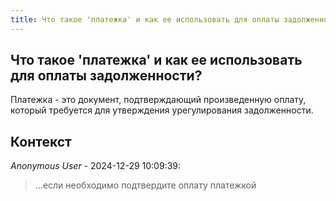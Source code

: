 ```yaml
---
title: Что такое 'платежка' и как ее использовать для оплаты задолженности?
---
```


## Что такое 'платежка' и как ее использовать для оплаты задолженности?

Платежка - это документ, подтверждающий произведенную оплату, который требуется для утверждения урегулирования задолженности.

## Контекст

_Anonymous User_ - 2024-12-29 10:09:39:

> ...если необходимо подтвердите оплату платежкой
